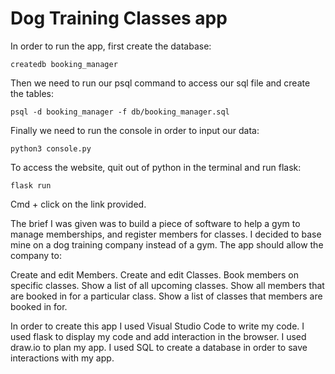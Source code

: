 # Dog Training Classes app
In order to run the app, first create the database:

```
createdb booking_manager
```

Then we need to run our psql command to access our sql file and create the tables:

```
psql -d booking_manager -f db/booking_manager.sql
```

Finally we need to run the console in order to input our data:

```
python3 console.py
```

To access the website, quit out of python in the terminal and run flask:

```
flask run
```

Cmd + click on the link provided.

The brief I was given was to build a piece of software to help a gym to manage memberships, and register members for classes. I decided to base mine on a dog training company instead of a gym. The app should allow the company to:

Create and edit Members.
Create and edit Classes.
Book members on specific classes.
Show a list of all upcoming classes.
Show all members that are booked in for a particular class.
Show a list of classes that members are booked in for.

In order to create this app I used Visual Studio Code to write my code.
I used flask to display my code and add interaction in the browser.
I used draw.io to plan my app.
I used SQL to create a database in order to save interactions with my app.

